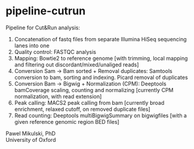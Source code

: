 # pipeline-cutrun
Pipeline for Cut&amp;Run analysis:

1. Concatenation of fastq files from separate Illumina HiSeq sequencing lanes into one
2. Quality control: FASTQC analysis
3. Mapping: Bowtie2 to reference genome [with trimming, local mapping and filtering out discordant/mixed/unaliged reads]
4. Conversion Sam -> Bam sorted + Removal duplicates: Samtools conversion to bam, sorting and indexing. Picard removal of duplicates
5. Conversion Bam -> Bigwig + Normalization (CPM): Deeptools bamCoverage scaling, counting and normalizing [currently CPM normalization, with read extension]
6. Peak calling: MACS2 peak calling from bam [currently broad enrichment, relaxed cutoff, on removed duplicate files]
7. Read counting: Deeptools multiBigwigSummary on bigwigfiles [with a given reference genomic region BED files]

Pawel Mikulski, PhD <br />
University of Oxford








